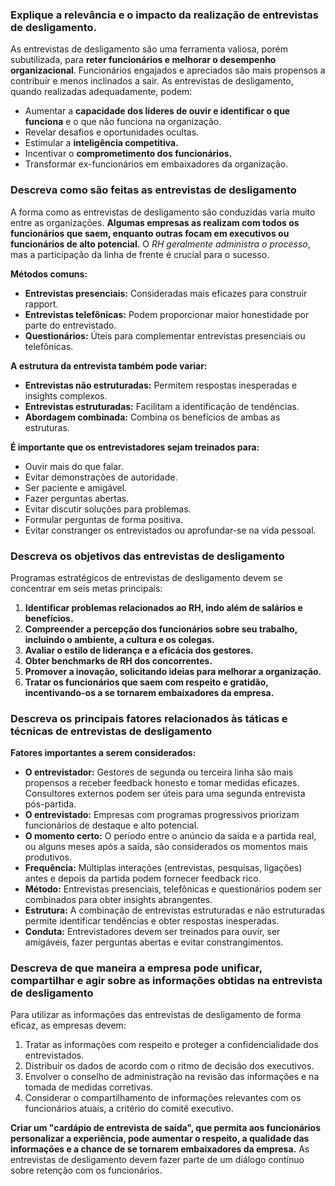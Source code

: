 ### Explique a relevância e o impacto da realização de entrevistas de desligamento.

As entrevistas de desligamento são uma ferramenta valiosa, porém subutilizada, para **reter funcionários e melhorar o desempenho organizacional**. Funcionários engajados e apreciados são mais propensos a contribuir e menos inclinados a sair. 
As entrevistas de desligamento, quando realizadas adequadamente, podem:
- Aumentar a **capacidade dos líderes de ouvir e identificar o que funciona** e o que não funciona na organização.
- Revelar desafios e oportunidades ocultas.
- Estimular a **inteligência competitiva.**
- Incentivar o **comprometimento dos funcionários.**
- Transformar ex-funcionários em embaixadores da organização.

### Descreva como são feitas as entrevistas de desligamento

A forma como as entrevistas de desligamento são conduzidas varia muito entre as organizações. **Algumas empresas as realizam com todos os funcionários que saem, enquanto outras focam em executivos ou funcionários de alto potencial.** O *RH geralmente administra o processo*, mas a participação da linha de frente é crucial para o sucesso.

**Métodos comuns:**

- **Entrevistas presenciais:** Consideradas mais eficazes para construir rapport.
- **Entrevistas telefônicas:** Podem proporcionar maior honestidade por parte do entrevistado.
- **Questionários:** Úteis para complementar entrevistas presenciais ou telefônicas.

**A estrutura da entrevista também pode variar:**

- **Entrevistas não estruturadas:** Permitem respostas inesperadas e insights complexos.
- **Entrevistas estruturadas:** Facilitam a identificação de tendências.
- **Abordagem combinada:** Combina os benefícios de ambas as estruturas.

**É importante que os entrevistadores sejam treinados para:**

- Ouvir mais do que falar.
- Evitar demonstrações de autoridade.
- Ser paciente e amigável.
- Fazer perguntas abertas.
- Evitar discutir soluções para problemas.
- Formular perguntas de forma positiva.
- Evitar constranger os entrevistados ou aprofundar-se na vida pessoal.

### Descreva os objetivos das entrevistas de desligamento

Programas estratégicos de entrevistas de desligamento devem se concentrar em seis metas principais:

1. **Identificar problemas relacionados ao RH, indo além de salários e benefícios.**
2. **Compreender a percepção dos funcionários sobre seu trabalho, incluindo o ambiente, a cultura e os colegas.**
3. **Avaliar o estilo de liderança e a eficácia dos gestores.**
4. **Obter benchmarks de RH dos concorrentes.**
5. **Promover a inovação, solicitando ideias para melhorar a organização.**
6. **Tratar os funcionários que saem com respeito e gratidão, incentivando-os a se tornarem embaixadores da empresa.**

### Descreva os principais fatores relacionados às táticas e técnicas de entrevistas de desligamento

**Fatores importantes a serem considerados:**

- **O entrevistador:** Gestores de segunda ou terceira linha são mais propensos a receber feedback honesto e tomar medidas eficazes. Consultores externos podem ser úteis para uma segunda entrevista pós-partida.
- **O entrevistado:** Empresas com programas progressivos priorizam funcionários de destaque e alto potencial.
- **O momento certo:** O período entre o anúncio da saída e a partida real, ou alguns meses após a saída, são considerados os momentos mais produtivos.
- **Frequência:** Múltiplas interações (entrevistas, pesquisas, ligações) antes e depois da partida podem fornecer feedback rico.
- **Método:** Entrevistas presenciais, telefônicas e questionários podem ser combinados para obter insights abrangentes.
- **Estrutura:** A combinação de entrevistas estruturadas e não estruturadas permite identificar tendências e obter respostas inesperadas.
- **Conduta:** Entrevistadores devem ser treinados para ouvir, ser amigáveis, fazer perguntas abertas e evitar constrangimentos.

### Descreva de que maneira a empresa pode unificar, compartilhar e agir sobre as informações obtidas na entrevista de desligamento

Para utilizar as informações das entrevistas de desligamento de forma eficaz, as empresas devem:

1. Tratar as informações com respeito e proteger a confidencialidade dos entrevistados.
2. Distribuir os dados de acordo com o ritmo de decisão dos executivos.
3. Envolver o conselho de administração na revisão das informações e na tomada de medidas corretivas.
4. Considerar o compartilhamento de informações relevantes com os funcionários atuais, a critério do comitê executivo.

**Criar um "cardápio de entrevista de saída", que permita aos funcionários personalizar a experiência, pode aumentar o respeito, a qualidade das informações e a chance de se tornarem embaixadores da empresa.** 
As entrevistas de desligamento devem fazer parte de um diálogo contínuo sobre retenção com os funcionários.